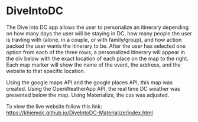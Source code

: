 # DiveIntoDC

The Dive into DC app allows the user to personalize an itinerary depending on how many days the user will be staying in DC, how many people the user is travling with (alone, in a couple, or with family/group), and how action packed the user wants the itinerary to be. After the user has selected one option from each of the three rows, a personalized itinerary will appear in the div below with the exact location of each place on the map to the right. Each map marker will show the name of the event, the address, and the website to that specific location.

Using the google maps API and the google places API, this map was created. Using the OpenWeatherApp API, the real time DC weather was presented below the map. Using Materialize, the css was adjusted.

To view the live website follow this link: https://khiemdc.github.io/DiveIntoDC-Materialize/index.html 